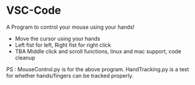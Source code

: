 # VSC-Code

A Program to control your mouse using your hands!

- Move the cursor using your hands
- Left fist for left, Right fist for right click
- TBA Middle click and scroll functions, linux and mac support, code cleanup

PS : MouseControl.py is for the above program. HandTracking.py is a test for whether hands/fingers can be tracked properly.
